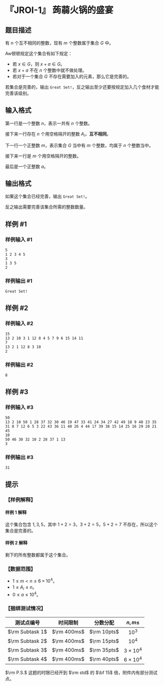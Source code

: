 # 『JROI-1』 蒟蒻火锅的盛宴

## 题目描述

有 $n$ 个互不相同的整数，现有 $m$ 个整数属于集合 $G$ 中。

Aw顿顿规定这个集合有如下规定：

- 若 $x\in G$，则 $x+a\in G$。
- 若 $x+a$ 不在 $n$ 个整数中就不做处理。
- 若对于一个集合 $G$ 不存在需要加入的元素，那么它是完善的。

若集合是完善的，输出 `Great Set!`，反之输出至少还要按规定加入几个食材才能完善该级别。

## 输入格式

第一行是一个整数 $n$，表示一共有 $n$ 个整数。

接下来一行存在 $n$ 个用空格隔开的整数 $A_i$，**互不相同**。

下一行一个正整数 $m$，表示集合 $G$ 当中有 $m$ 个整数，均属于 $n$ 个整数当中。

接下来一行是 $m$ 个用空格隔开的整数。

最后是一个正整数 $a$。

## 输出格式

如果这个集合已经完善，输出 `Great Set!`。

反之输出需要完善该集合所需的整数数量。

## 样例 #1

### 样例输入 #1
```
5
1 2 3 4 5
3
1 3 5
2
```

### 样例输出 #1

```
Great Set!
```

## 样例 #2

### 样例输入 #2
```
15
13 2 10 3 1 12 8 4 5 7 9 6 15 14 11 
7
13 2 1 12 8 3 10 
2
```

### 样例输出 #2

```
8
```

## 样例 #3

### 样例输入 #3
```
50
13 2 10 50 1 28 37 32 30 46 19 47 33 41 24 34 27 42 49 18 9 48 23 35 31 8 7 12 6 5 3 22 43 36 11 40 26 4 44 17 39 38 15 14 25 16 29 20 21 45 
10
50 46 30 32 10 2 28 37 1 13 
3
```

### 样例输出 #3

```
31
```

## 提示

### 【样例解释】

#### 样例 1 解释

这个集合包含 $1,3,5$，其中 $1+2=3$，$3+2=5$，$5+2=7$ 不存在，所以这个集合是完善的。

#### 样例 2 解释

剩下的所有整数都属于这个集合。

### 【数据范围】

- $1\le m<n\le6\times10^4$。
- $1\le A_i\le n$。
- $0\le a\le 10^4$。

### 【捆绑测试情况】

|测试点编号|时间限制|分数分配|$n,m\le$|
|:--------:|:------:|:------:|:------:|
|$\rm Subtask 1$|$\rm 400ms$|$\rm 10pts$|$10^3$|
|$\rm Subtask 2$|$\rm 400ms$|$\rm 15pts$|$10^4$|
|$\rm Subtask 3$|$\rm 400ms$|$\rm 35pts$|$3\times 10^4$|
|$\rm Subtask 4$|$\rm 400ms$|$\rm 40pts$|$6\times 10^4$|

$\rm P.S.$ 这题的时限已经开到 $\rm std$ 的 $\bf 15$ 倍，附件内有部分测试点。
